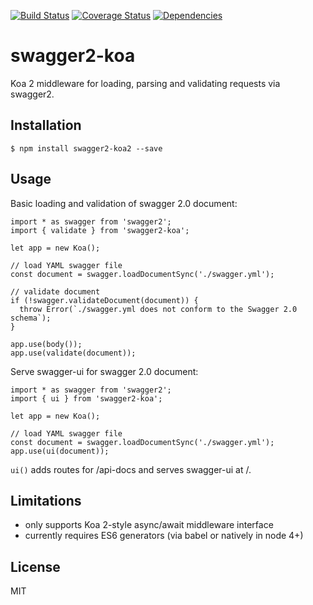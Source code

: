 [![Build Status](https://travis-ci.org/carlansley/swagger2-koa.svg?branch=master)](https://travis-ci.org/carlansley/swagger2-koa2)
[![Coverage Status](https://coveralls.io/repos/github/carlansley/swagger2-koa/badge.svg?branch=master)](https://coveralls.io/github/carlansley/swagger2-koa2?branch=master)
[![Dependencies](https://david-dm.org/carlansley/swagger2-koa2.svg)](https://raw.githubusercontent.com/carlansley/swagger2-koa2/master/package.json)

# swagger2-koa
Koa 2 middleware for loading, parsing and validating requests via swagger2.

## Installation

```shell
$ npm install swagger2-koa2 --save
```

## Usage

Basic loading and validation of swagger 2.0 document:

```
import * as swagger from 'swagger2';
import { validate } from 'swagger2-koa';

let app = new Koa();

// load YAML swagger file
const document = swagger.loadDocumentSync('./swagger.yml');

// validate document
if (!swagger.validateDocument(document)) {
  throw Error(`./swagger.yml does not conform to the Swagger 2.0 schema`);
}

app.use(body());
app.use(validate(document));

```

Serve swagger-ui for swagger 2.0 document:

```
import * as swagger from 'swagger2';
import { ui } from 'swagger2-koa';

let app = new Koa();

// load YAML swagger file
const document = swagger.loadDocumentSync('./swagger.yml');
app.use(ui(document));

```

`ui()` adds routes for /api-docs and serves swagger-ui at /.

## Limitations

* only supports Koa 2-style async/await middleware interface
* currently requires ES6 generators (via babel or natively in node 4+)

## License

MIT
